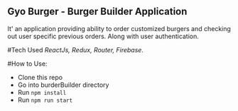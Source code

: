 ## Gyo Burger - Burger Builder Application

It' an application providing ability to order customized burgers and checking out user specific previous orders.
Along with user authentication.

#Tech Used
_ReactJs, Redux, Router, Firebase._

#How to Use:
- Clone this repo
- Go into burderBuilder directory
- Run `npm install`
- Run `npm run start`
